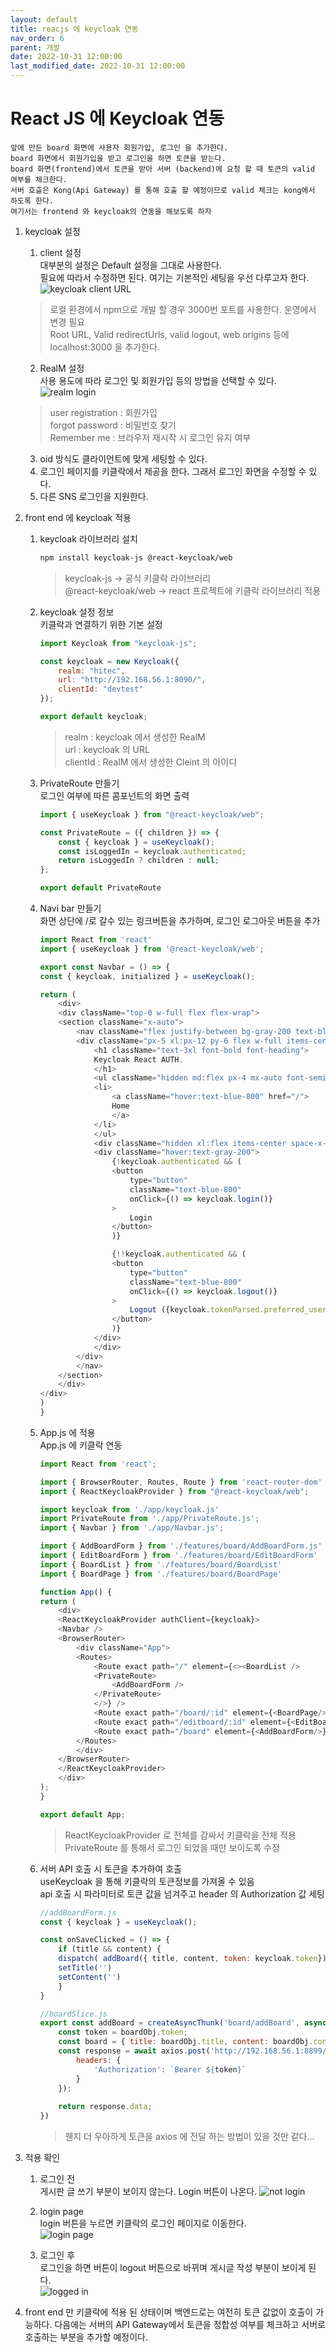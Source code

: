 ```yaml
---
layout: default
title: reacjs 에 keycloak 연동   
nav_order: 6
parent: 개발
date: 2022-10-31 12:00:00
last_modified_date: 2022-10-31 12:00:00
---
```


# React JS 에 Keycloak 연동   
    앞에 만든 board 화면에 사용자 회원가입, 로그인 을 추가한다.   
    board 화면에서 회원가입을 받고 로그인을 하면 토큰을 받는다.   
    board 화면(frontend)에서 토큰을 받아 서버 (backend)에 요청 할 때 토큰의 valid 여부를 체크한다.    
    서버 호츨은 Kong(Api Gateway) 를 통해 호출 할 예정이므로 valid 체크는 kong에서 하도록 한다.    
    여기서는 frontend 와 keycloak의 연동을 해보도록 하자     

1. keycloak 설정   
    1. client 설정   
    대부분의 설정은 Default 설정을 그대로 사용한다.   
    필요에 따라서 수정하면 된다. 여기는 기본적인 세팅을 우선 다루고자 한다.   
    ![keycloak client URL](../image/Dev/keycloak-react1.png)  
    > 로컬 환경에서 npm으로 개발 할 경우 3000번 포트를 사용한다. 운영에서 변경 필요   
    > Root URL, Valid redirectUrls, valid logout, web origins 등에 localhost:3000 을 추가한다.    

    2. RealM 설정   
    사용 용도에 따라 로그인 및 회원가입 등의 방법을 선택할 수 있다.    
    ![realm login](../image/Dev/keycloak-react2.png)  
    > user registration : 회원가입   
    > forgot password : 비밀번호 찾기  
    > Remember me : 브라우저 재시작 시 로그인 유지 여부   

    3. oid 방식도 클라이언트에 맞게 세팅할 수 있다. 
    4. 로그인 페이지를 키클락에서 제공을 한다. 그래서 로그인 화면을 수정할 수 있다. 
    5. 다른 SNS 로그인을 지원한다.  


2. front end 에 keycloak 적용   
    1. keycloak 라이브러리 설치  
        ```sh
        npm install keycloak-js @react-keycloak/web
        ```
        > keycloak-js -> 공식 키클락 라이브러리   
        > @react-keycloak/web -> react 프로젝트에 키클락 라이브러리 적용 

    2. keycloak 설정 정보   
        키클락과 연결하기 위한 기본 설정   
        ```js
        import Keycloak from "keycloak-js";

        const keycloak = new Keycloak({
            realm: "hitec",
            url: "http://192.168.56.1:8090/",
            clientId: "devtest"
        });

        export default keycloak;
        ```
        > realm : keycloak 에서 생성한 RealM   
        > url : keycloak 의 URL   
        > clientId : RealM 에서 생성한 Cleint 의 아이디   
    
    3. PrivateRoute 만들기   
        로그인 여부에 따른 콤포넌트의 화면 출력   
        ```js
        import { useKeycloak } from "@react-keycloak/web";

        const PrivateRoute = ({ children }) => {
            const { keycloak } = useKeycloak();
            const isLoggedIn = keycloak.authenticated;
            return isLoggedIn ? children : null;
        };

        export default PrivateRoute
        ```

    4. Navi bar 만들기   
        화면 상단에 /로 갈수 있는 링크버튼을 추가하며, 로그인 로그아웃 버튼을 추가   
        ```js
        import React from 'react'
        import { useKeycloak } from '@react-keycloak/web';

        export const Navbar = () => {
        const { keycloak, initialized } = useKeycloak();

        return (
            <div>
            <div className="top-0 w-full flex flex-wrap">
            <section className="x-auto">
                <nav className="flex justify-between bg-gray-200 text-blue-800 w-screen">
                <div className="px-5 xl:px-12 py-6 flex w-full items-center">
                    <h1 className="text-3xl font-bold font-heading">
                    Keycloak React AUTH.
                    </h1>
                    <ul className="hidden md:flex px-4 mx-auto font-semibold font-heading space-x-12">
                    <li>
                        <a className="hover:text-blue-800" href="/">
                        Home
                        </a>
                    </li>
                    </ul>
                    <div className="hidden xl:flex items-center space-x-5">
                    <div className="hover:text-gray-200">
                        {!keycloak.authenticated && (
                        <button
                            type="button"
                            className="text-blue-800"
                            onClick={() => keycloak.login()}
                        >
                            Login
                        </button>
                        )}

                        {!!keycloak.authenticated && (
                        <button
                            type="button"
                            className="text-blue-800"
                            onClick={() => keycloak.logout()}
                        >
                            Logout ({keycloak.tokenParsed.preferred_username})
                        </button>
                        )}
                    </div>
                    </div>
                </div>
                </nav>
            </section>
            </div>
        </div>
        )
        }
        ```

    5. App.js 에 적용   
        App.js 에 키클락 연동   
        ```js
        import React from 'react';

        import { BrowserRouter, Routes, Route } from 'react-router-dom'
        import { ReactKeycloakProvider } from "@react-keycloak/web";

        import keycloak from './app/keycloak.js'
        import PrivateRoute from './app/PrivateRoute.js';
        import { Navbar } from './app/Navbar.js';

        import { AddBoardForm } from './features/board/AddBoardForm.js'
        import { EditBoardForm } from './features/board/EditBoardForm'
        import { BoardList } from './features/board/BoardList'
        import { BoardPage } from './features/board/BoardPage'

        function App() {
        return (
            <div>
            <ReactKeycloakProvider authClient={keycloak}>
            <Navbar />
            <BrowserRouter>
                <div className="App">
                <Routes>
                    <Route exact path="/" element={<><BoardList />
                    <PrivateRoute>
                        <AddBoardForm />
                    </PrivateRoute>
                    </>} />
                    <Route exact path="/board/:id" element={<BoardPage/>} />
                    <Route exact path="/editboard/:id" element={<EditBoardForm/>} />
                    <Route exact path="/board" element={<AddBoardForm/>} />
                </Routes>
                </div>
            </BrowserRouter>
            </ReactKeycloakProvider>
            </div>
        );
        }

        export default App;
        ```
        > ReactKeycloakProvider 로 전체를 감싸서 키클락을 전체 적용   
        > PrivateRoute 를 통해서 로그인 되었을 때만 보이도록 수정   
    
    6. 서버 API 호출 시 토큰을 추가하여 호출  
        useKeycloak 을 통해 키클락의 토큰정보를 가져올 수 있음   
        api 호출 시 파라미터로 토큰 값을 넘겨주고 header 의 Authorization 값 세팅   

        ```js
        //addBoardForm.js
        const { keycloak } = useKeycloak();

        const onSaveClicked = () => {
            if (title && content) {
            dispatch( addBoard({ title, content, token: keycloak.token}))
            setTitle('')
            setContent('')
            }
        }

        //boardSlice.js
        export const addBoard = createAsyncThunk('board/addBoard', async (boardObj) => {
            const token = boardObj.token;
            const board = { title: boardObj.title, content: boardObj.content}
            const response = await axios.post('http://192.168.56.1:8899/board', board, {
                headers: {
                    'Authorization': `Bearer ${token}`
                }
            });
            
            return response.data;
        })
        ```
        > 웬지 더 우아하게 토큰을 axios 에 전달 하는 방법이 있을 것만 같다...

3. 적용 확인    
    1. 로그인 전    
    게시판 글 쓰기 부분이 보이지 않는다. Login 버튼이 나온다. 
    ![not login](../image/Dev/keycloak-react3.png)  

    2. login page   
    login 버튼을 누르면 키클락의 로그인 페이지로 이동한다.    
    ![login page](../image/Dev/keycloak-react4.png)    

    3. 로그인 후   
    로그인을 하면 버튼이 logout 버튼으로 바뀌며 게시글 작성 부분이 보이게 된다.    
    ![logged in](../image/Dev/keycloak-react5.png)  

4. front end 만 키클락에 적용 된 상태이며 백엔드로는 여전히 토큰 값없이 호출이 가능하다. 다음에는 서버의 API Gateway에서 토큰을 정합성 여부를 체크하고 서버로 호출하는 부분을 추가할 예정이다.    



